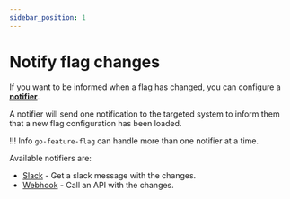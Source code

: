 ```yaml
---
sidebar_position: 1
---
```


# Notify flag changes

If you want to be informed when a flag has changed, you can configure a [**notifier**](https://pkg.go.dev/github.com/thomaspoignant/go-feature-flag#NotifierConfig).

A notifier will send one notification to the targeted system to inform them that a new flag configuration has been loaded.

!!! Info
    `go-feature-flag` can handle more than one notifier at a time.

Available notifiers are:

- [Slack](slack.md) - Get a slack message with the changes.
- [Webhook](webhook.md) - Call an API with the changes.
